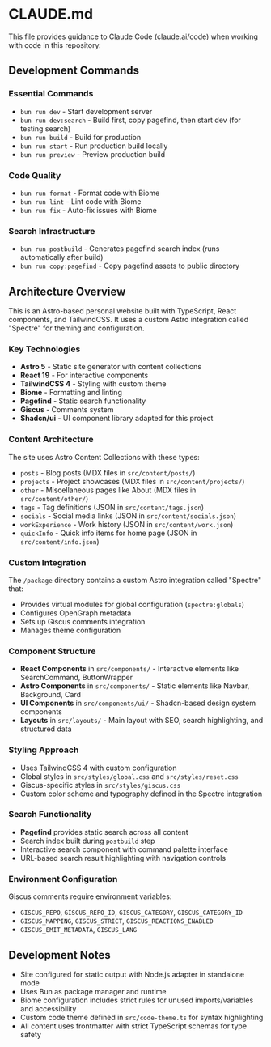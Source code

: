 # CLAUDE.md

This file provides guidance to Claude Code (claude.ai/code) when working with code in this repository.

## Development Commands

### Essential Commands
- `bun run dev` - Start development server
- `bun run dev:search` - Build first, copy pagefind, then start dev (for testing search)
- `bun run build` - Build for production
- `bun run start` - Run production build locally
- `bun run preview` - Preview production build

### Code Quality
- `bun run format` - Format code with Biome
- `bun run lint` - Lint code with Biome
- `bun run fix` - Auto-fix issues with Biome

### Search Infrastructure
- `bun run postbuild` - Generates pagefind search index (runs automatically after build)
- `bun run copy:pagefind` - Copy pagefind assets to public directory

## Architecture Overview

This is an Astro-based personal website built with TypeScript, React components, and TailwindCSS. It uses a custom Astro integration called "Spectre" for theming and configuration.

### Key Technologies
- **Astro 5** - Static site generator with content collections
- **React 19** - For interactive components
- **TailwindCSS 4** - Styling with custom theme
- **Biome** - Formatting and linting
- **Pagefind** - Static search functionality
- **Giscus** - Comments system
- **Shadcn/ui** - UI component library adapted for this project

### Content Architecture
The site uses Astro Content Collections with these types:
- `posts` - Blog posts (MDX files in `src/content/posts/`)
- `projects` - Project showcases (MDX files in `src/content/projects/`)
- `other` - Miscellaneous pages like About (MDX files in `src/content/other/`)
- `tags` - Tag definitions (JSON in `src/content/tags.json`)
- `socials` - Social media links (JSON in `src/content/socials.json`)
- `workExperience` - Work history (JSON in `src/content/work.json`)
- `quickInfo` - Quick info items for home page (JSON in `src/content/info.json`)

### Custom Integration
The `/package` directory contains a custom Astro integration called "Spectre" that:
- Provides virtual modules for global configuration (`spectre:globals`)
- Configures OpenGraph metadata
- Sets up Giscus comments integration
- Manages theme configuration

### Component Structure
- **React Components** in `src/components/` - Interactive elements like SearchCommand, ButtonWrapper
- **Astro Components** in `src/components/` - Static elements like Navbar, Background, Card
- **UI Components** in `src/components/ui/` - Shadcn-based design system components
- **Layouts** in `src/layouts/` - Main layout with SEO, search highlighting, and structured data

### Styling Approach
- Uses TailwindCSS 4 with custom configuration
- Global styles in `src/styles/global.css` and `src/styles/reset.css`
- Giscus-specific styles in `src/styles/giscus.css`
- Custom color scheme and typography defined in the Spectre integration

### Search Functionality
- **Pagefind** provides static search across all content
- Search index built during `postbuild` step
- Interactive search component with command palette interface
- URL-based search result highlighting with navigation controls

### Environment Configuration
Giscus comments require environment variables:
- `GISCUS_REPO`, `GISCUS_REPO_ID`, `GISCUS_CATEGORY`, `GISCUS_CATEGORY_ID`
- `GISCUS_MAPPING`, `GISCUS_STRICT`, `GISCUS_REACTIONS_ENABLED`
- `GISCUS_EMIT_METADATA`, `GISCUS_LANG`

## Development Notes

- Site configured for static output with Node.js adapter in standalone mode
- Uses Bun as package manager and runtime
- Biome configuration includes strict rules for unused imports/variables and accessibility
- Custom code theme defined in `src/code-theme.ts` for syntax highlighting
- All content uses frontmatter with strict TypeScript schemas for type safety